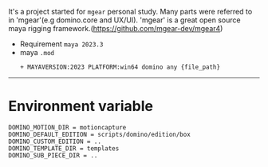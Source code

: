 It's a project started for `mgear` personal study. Many parts were referred to in 'mgear'(e.g domino.core and UX/UI).
'mgear' is a great open source maya rigging framework.(https://github.com/mgear-dev/mgear4)

- Requirement `maya 2023.3`
- maya `.mod`
    ```
    + MAYAVERSION:2023 PLATFORM:win64 domino any {file_path}
    ```
  
---
# Environment variable
```
DOMINO_MOTION_DIR = motioncapture
DOMINO_DEFAULT_EDITION = scripts/domino/edition/box
DOMINO_CUSTOM_EDITION = ..
DOMINO_TEMPLATE_DIR = templates
DOMINO_SUB_PIECE_DIR = ..
```
